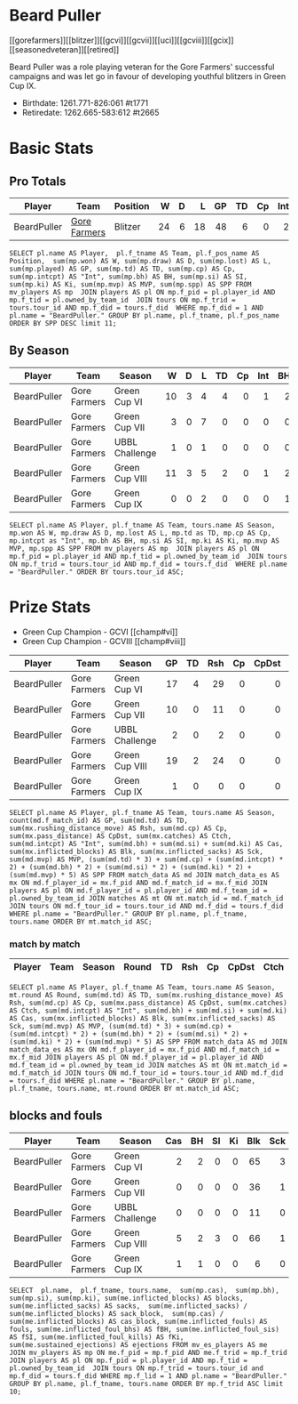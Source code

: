 # Beard Puller

[[gorefarmers]][[blitzer]][[gcvi]][[gcvii]][[uci]][[gcviii]][[gcix]][[seasonedveteran]][[retired]]

Beard Puller was a role playing veteran for the Gore Farmers' successful campaigns and was let go in favour of developing youthful blitzers in Green Cup IX.

* Birthdate: 1261.771-826:061 #t1771
* Retiredate: 1262.665-583:612 #t2665 

# Basic Stats

## Pro Totals

| Player           | Team        | Position      | W | D | L | GP | TD | Cp | Int | BH | SI | Ki | MVP | SPP |
|------------------|-------------|---------------|--:|--:|--:|---:|---:|---:|----:|---:|---:|---:|----:|----:|
| BeardPuller | [Gore Farmers](../teams/gorefarmers) | Blitzer  |   24 |    6 |   18 |   48 |    6 |    0 |    2 |    5 |    3 |    0 |    0 |   38 |

```
SELECT pl.name AS Player,  pl.f_tname AS Team, pl.f_pos_name AS Position,  sum(mp.won) AS W, sum(mp.draw) AS D, sum(mp.lost) AS L, sum(mp.played) AS GP, sum(mp.td) AS TD, sum(mp.cp) AS Cp, sum(mp.intcpt) AS "Int", sum(mp.bh) AS BH, sum(mp.si) AS SI, sum(mp.ki) AS Ki, sum(mp.mvp) AS MVP, sum(mp.spp) AS SPP FROM mv_players AS mp  JOIN players AS pl ON mp.f_pid = pl.player_id AND mp.f_tid = pl.owned_by_team_id  JOIN tours ON mp.f_trid = tours.tour_id AND mp.f_did = tours.f_did  WHERE mp.f_did = 1 AND pl.name = "BeardPuller." GROUP BY pl.name, pl.f_tname, pl.f_pos_name ORDER BY SPP DESC limit 11;
```


## By Season

| Player | Team         | Season          | W | D | L | TD | Cp | Int | BH | SI | Ki | MVP | SPP |
|--------|--------------|-----------------|--:|--:|--:|---:|---:|----:|---:|---:|---:|----:|----:|
| BeardPuller | Gore Farmers | Green Cup VI   |   10 |    3 |    4 |    4 |    0 |    1 |    2 |    0 |    0 |    0 |   18 |
| BeardPuller | Gore Farmers | Green Cup VII  |    3 |    0 |    7 |    0 |    0 |    0 |    0 |    0 |    0 |    0 |    0 |
| BeardPuller | Gore Farmers | UBBL Challenge |    1 |    0 |    1 |    0 |    0 |    0 |    0 |    0 |    0 |    0 |    0 |
| BeardPuller | Gore Farmers | Green Cup VIII |   11 |    3 |    5 |    2 |    0 |    1 |    2 |    3 |    0 |    0 |   18 |
| BeardPuller | Gore Farmers | Green Cup IX   |    0 |    0 |    2 |    0 |    0 |    0 |    1 |    0 |    0 |    0 |    2 |


```
SELECT pl.name AS Player, pl.f_tname AS Team, tours.name AS Season, mp.won AS W, mp.draw AS D, mp.lost AS L, mp.td as TD, mp.cp AS Cp, mp.intcpt as "Int", mp.bh AS BH, mp.si AS SI, mp.ki AS Ki, mp.mvp AS MVP, mp.spp AS SPP FROM mv_players AS mp  JOIN players AS pl ON mp.f_pid = pl.player_id AND mp.f_tid = pl.owned_by_team_id  JOIN tours ON mp.f_trid = tours.tour_id AND mp.f_did = tours.f_did  WHERE pl.name = "BeardPuller." ORDER BY tours.tour_id ASC;
```

# Prize Stats

* Green Cup Champion - GCVI [[champ#vi]]
* Green Cup Champion - GCVIII [[champ#viii]]

| Player | Team         | Season          | GP | TD | Rsh | Cp | CpDst | Ctch | Int | Cas | Blk | Sck | MVP | SPP |
|--------|--------------|-----------------|---:|---:|----:|---:|------:|-----:|----:|----:|----:|----:|----:|----:|
| BeardPuller | Gore Farmers | Green Cup VI   | 17 |    4 |   29 |    0 |     0 |    0 |    1 |    2 |   65 |    3 |    0 |   18 |
| BeardPuller | Gore Farmers | Green Cup VII  | 10 |    0 |   11 |    0 |     0 |    0 |    0 |    0 |   36 |    1 |    0 |    0 |
| BeardPuller | Gore Farmers | UBBL Challenge |  2 |    0 |    2 |    0 |     0 |    0 |    0 |    0 |   11 |    0 |    0 |    0 |
| BeardPuller | Gore Farmers | Green Cup VIII | 19 |    2 |   24 |    0 |     0 |    0 |    1 |    5 |   66 |    1 |    0 |   18 |
| BeardPuller | Gore Farmers | Green Cup IX   |  1 |    0 |    0 |    0 |     0 |    0 |    0 |    1 |    6 |    0 |    0 |    2 |


```
SELECT pl.name AS Player, pl.f_tname AS Team, tours.name AS Season, count(md.f_match_id) AS GP, sum(md.td) AS TD, sum(mx.rushing_distance_move) AS Rsh, sum(md.cp) AS Cp, sum(mx.pass_distance) AS CpDst, sum(mx.catches) AS Ctch, sum(md.intcpt) AS "Int", sum(md.bh) + sum(md.si) + sum(md.ki) AS Cas, sum(mx.inflicted_blocks) AS Blk, sum(mx.inflicted_sacks) AS Sck, sum(md.mvp) AS MVP, (sum(md.td) * 3) + sum(md.cp) + (sum(md.intcpt) * 2) + (sum(md.bh) * 2) + (sum(md.si) * 2) + (sum(md.ki) * 2) + (sum(md.mvp) * 5) AS SPP FROM match_data AS md JOIN match_data_es AS mx ON md.f_player_id = mx.f_pid AND md.f_match_id = mx.f_mid JOIN players AS pl ON md.f_player_id = pl.player_id AND md.f_team_id = pl.owned_by_team_id JOIN matches AS mt ON mt.match_id = md.f_match_id JOIN tours ON md.f_tour_id = tours.tour_id AND md.f_did = tours.f_did WHERE pl.name = "BeardPuller." GROUP BY pl.name, pl.f_tname, tours.name ORDER BY mt.match_id ASC;
```

### match by match

| Player | Team        | Season | Round          | TD  | Rsh | Cp   | CpDst | Ctch | Int | Cas  | Blk | Sck | MVP | SPP  |
|--------|-------------|--------|-------|------|------|------|----------|---------|------|--------|-------|------|------|----|

```
SELECT pl.name AS Player, pl.f_tname AS Team, tours.name AS Season, mt.round AS Round, sum(md.td) AS TD, sum(mx.rushing_distance_move) AS Rsh, sum(md.cp) AS Cp, sum(mx.pass_distance) AS CpDst, sum(mx.catches) AS Ctch, sum(md.intcpt) AS "Int", sum(md.bh) + sum(md.si) + sum(md.ki) AS Cas, sum(mx.inflicted_blocks) AS Blk, sum(mx.inflicted_sacks) AS Sck, sum(md.mvp) AS MVP, (sum(md.td) * 3) + sum(md.cp) + (sum(md.intcpt) * 2) + (sum(md.bh) * 2) + (sum(md.si) * 2) + (sum(md.ki) * 2) + (sum(md.mvp) * 5) AS SPP FROM match_data AS md JOIN match_data_es AS mx ON md.f_player_id = mx.f_pid AND md.f_match_id = mx.f_mid JOIN players AS pl ON md.f_player_id = pl.player_id AND md.f_team_id = pl.owned_by_team_id JOIN matches AS mt ON mt.match_id = md.f_match_id JOIN tours ON md.f_tour_id = tours.tour_id AND md.f_did = tours.f_did WHERE pl.name = "BeardPuller." GROUP BY pl.name, pl.f_tname, tours.name, mt.round ORDER BY mt.match_id ASC;
```


## blocks and fouls

| Player | Team | Season | Cas | BH | SI | Ki | Blk | Sck | SckBlkRate | CasBlkRate | Fouls | fBH | fSI | fKi | Ejections |
|---|---|---|---:|---:|---:|---:|---:|---:|---:|---:|---:|---:|---:|---:|---:|
| BeardPuller | Gore Farmers | Green Cup VI   |           2 |          2 |          0 |          0 |     65 |     3 |     0.0462 |    0.0308 |     0 |    0 |    0 |    0 |         0 |
| BeardPuller | Gore Farmers | Green Cup VII  |           0 |          0 |          0 |          0 |     36 |     1 |     0.0278 |    0.0000 |     0 |    0 |    0 |    0 |         0 |
| BeardPuller | Gore Farmers | UBBL Challenge |           0 |          0 |          0 |          0 |     11 |     0 |     0.0000 |    0.0000 |     1 |    0 |    0 |    0 |         0 |
| BeardPuller | Gore Farmers | Green Cup VIII |           5 |          2 |          3 |          0 |     66 |     1 |     0.0152 |    0.0758 |     1 |    1 |    0 |    0 |         1 |
| BeardPuller | Gore Farmers | Green Cup IX   |           1 |          1 |          0 |          0 |      6 |     0 |     0.0000 |    0.1667 |     0 |    0 |    0 |    0 |         0 |

```
SELECT  pl.name,  pl.f_tname, tours.name,  sum(mp.cas),  sum(mp.bh), sum(mp.si), sum(mp.ki), sum(me.inflicted_blocks) AS blocks,  sum(me.inflicted_sacks) AS sacks,  sum(me.inflicted_sacks) / sum(me.inflicted_blocks) AS sack_block,  sum(mp.cas) / sum(me.inflicted_blocks) AS cas_block, sum(me.inflicted_fouls) AS fouls, sum(me.inflicted_foul_bhs) AS fBH, sum(me.inflicted_foul_sis) AS fSI, sum(me.inflicted_foul_kills) AS fKi, sum(me.sustained_ejections) AS ejections FROM mv_es_players AS me  JOIN mv_players AS mp ON me.f_pid = mp.f_pid AND me.f_trid = mp.f_trid  JOIN players AS pl ON mp.f_pid = pl.player_id AND mp.f_tid = pl.owned_by_team_id  JOIN tours ON mp.f_trid = tours.tour_id and mp.f_did = tours.f_did WHERE mp.f_lid = 1 AND pl.name = "BeardPuller." GROUP BY pl.name, pl.f_tname, tours.name ORDER BY mp.f_trid ASC limit 10;
```

